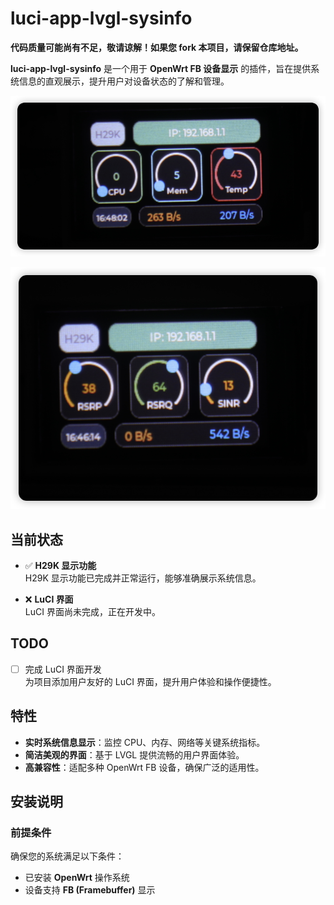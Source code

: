 # luci-app-lvgl-sysinfo

**代码质量可能尚有不足，敬请谅解！如果您 fork 本项目，请保留仓库地址。**

**luci-app-lvgl-sysinfo** 是一个用于 **OpenWrt FB 设备显示** 的插件，旨在提供系统信息的直观展示，提升用户对设备状态的了解和管理。

![系统信息](./demo/1.png)

![信号信息](./demo/2.png)

## 当前状态

- ✅ **H29K 显示功能**  
  H29K 显示功能已完成并正常运行，能够准确展示系统信息。

- ❌ **LuCI 界面**  
  LuCI 界面尚未完成，正在开发中。

## TODO

- [ ] 完成 LuCI 界面开发  
  为项目添加用户友好的 LuCI 界面，提升用户体验和操作便捷性。

## 特性

- **实时系统信息显示**：监控 CPU、内存、网络等关键系统指标。
- **简洁美观的界面**：基于 LVGL 提供流畅的用户界面体验。
- **高兼容性**：适配多种 OpenWrt FB 设备，确保广泛的适用性。

## 安装说明

### 前提条件

确保您的系统满足以下条件：

- 已安装 **OpenWrt** 操作系统
- 设备支持 **FB (Framebuffer)** 显示

